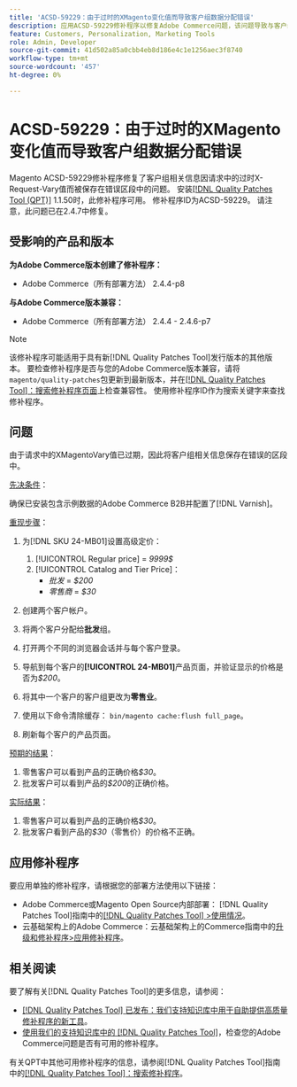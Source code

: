 ```yaml
---
title: 'ACSD-59229：由于过时的XMagento变化值而导致客户组数据分配错误'
description: 应用ACSD-59229修补程序以修复Adobe Commerce问题，该问题导致与客户组相关的信息被保存在错误的区段中，因为请求中的X-Magento-Vary值已过期。
feature: Customers, Personalization, Marketing Tools
role: Admin, Developer
source-git-commit: 41d502a85a0cbb4eb8d186e4c1e1256aec3f8740
workflow-type: tm+mt
source-wordcount: '457'
ht-degree: 0%

---
```


# ACSD-59229：由于过时的XMagento变化值而导致客户组数据分配错误

Magento ACSD-59229修补程序修复了客户组相关信息因请求中的过时X-Request-Vary值而被保存在错误区段中的问题。 安装[[!DNL Quality Patches Tool (QPT)]](/help/announcements/adobe-commerce-announcements/magento-quality-patches-released-new-tool-to-self-serve-quality-patches.md) 1.1.50时，此修补程序可用。 修补程序ID为ACSD-59229。 请注意，此问题已在2.4.7中修复。

## 受影响的产品和版本

**为Adobe Commerce版本创建了修补程序：**

* Adobe Commerce（所有部署方法） 2.4.4-p8

**与Adobe Commerce版本兼容：**

* Adobe Commerce（所有部署方法） 2.4.4 - 2.4.6-p7

>[!NOTE]
>
>该修补程序可能适用于具有新[!DNL Quality Patches Tool]发行版本的其他版本。 要检查修补程序是否与您的Adobe Commerce版本兼容，请将`magento/quality-patches`包更新到最新版本，并在[[!DNL Quality Patches Tool]：搜索修补程序页面](https://experienceleague.adobe.com/tools/commerce-quality-patches/index.html?lang=zh-Hans)上检查兼容性。 使用修补程序ID作为搜索关键字来查找修补程序。

## 问题

由于请求中的XMagentoVary值已过期，因此将客户组相关信息保存在错误的区段中。

<u>先决条件</u>：

确保已安装包含示例数据的Adobe Commerce B2B并配置了[!DNL Varnish]。

<u>重现步骤</u>：

1. 为[!DNL SKU 24-MB01]设置高级定价：
   1. [!UICONTROL Regular price] = *9999$*
   1. [!UICONTROL Catalog and Tier Price]：
      * *批发* = *$200*
      * *零售商* = *$30*

1. 创建两个客户帐户。
1. 将两个客户分配给&#x200B;**批发**&#x200B;组。
1. 打开两个不同的浏览器会话并与每个客户登录。
1. 导航到每个客户的&#x200B;**[!UICONTROL 24-MB01]**&#x200B;产品页面，并验证显示的价格是否为&#x200B;*$200*。
1. 将其中一个客户的客户组更改为&#x200B;**零售业**。
1. 使用以下命令清除缓存： `bin/magento cache:flush full_page`。
1. 刷新每个客户的产品页面。

<u>预期的结果</u>：

1. 零售客户可以看到产品的正确价格&#x200B;*$30*。
1. 批发客户可以看到产品的&#x200B;*$200*&#x200B;的正确价格。

<u>实际结果</u>：

1. 零售客户可以看到产品的正确价格&#x200B;*$30*。
1. 批发客户看到产品的&#x200B;*$30*（零售价）的价格不正确。

## 应用修补程序

要应用单独的修补程序，请根据您的部署方法使用以下链接：

* Adobe Commerce或Magento Open Source内部部署： [!DNL Quality Patches Tool]指南中的[[!DNL Quality Patches Tool] >使用情况](https://experienceleague.adobe.com/docs/commerce-operations/tools/quality-patches-tool/usage.html?lang=zh-Hans)。
* 云基础架构上的Adobe Commerce：云基础架构上的Commerce指南中的[升级和修补程序>应用修补程序](https://experienceleague.adobe.com/docs/commerce-cloud-service/user-guide/develop/upgrade/apply-patches.html?lang=zh-Hans)。

## 相关阅读

要了解有关[!DNL Quality Patches Tool]的更多信息，请参阅：

* [[!DNL Quality Patches Tool] 已发布：我们支持知识库中用于自助提供高质量修补程序的新工具](/help/announcements/adobe-commerce-announcements/magento-quality-patches-released-new-tool-to-self-serve-quality-patches.md)。
* [使用我们的支持知识库中的 [!DNL Quality Patches Tool]](/help/support-tools/patches-available-in-qpt-tool/check-patch-for-magento-issue-with-magento-quality-patches.md)，检查您的Adobe Commerce问题是否有可用的修补程序。

有关QPT中其他可用修补程序的信息，请参阅[!DNL Quality Patches Tool]指南中的[[!DNL Quality Patches Tool]：搜索修补程序](https://experienceleague.adobe.com/tools/commerce-quality-patches/index.html?lang=zh-Hans)。
